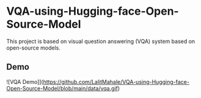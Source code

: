 # VQA-using-Hugging-face-Open-Source-Model
This project is based on visual question answering (VQA) system based on open-source models.


## Demo

![VQA Demo]](https://github.com/LalitMahale/VQA-using-Hugging-face-Open-Source-Model/blob/main/data/vqa.gif)


